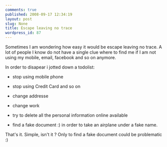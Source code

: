```yaml
---
comments: true
published: 2008-09-17 12:34:19
layout: post
slug: None
title: Escape leaving no trace
wordpress_id: 87
---
```


Sometimes I am wondering how easy it would be escape leaving no trace. A lot of people I know do not have a single clue where to find me if I am not using my mobile, email, facebook and so on anymore.

In order to disapear i jotted down a todolist:




  * stop using mobile phone


  * stop using Credit Card and so on


  * change addresse


  * change work


  * try to delete all the personal information online available


  * find a fake document :) in order to take an airplane under a fake name.



That's it. Simple, isn't it ? Only to find a fake document could be problematic :)
